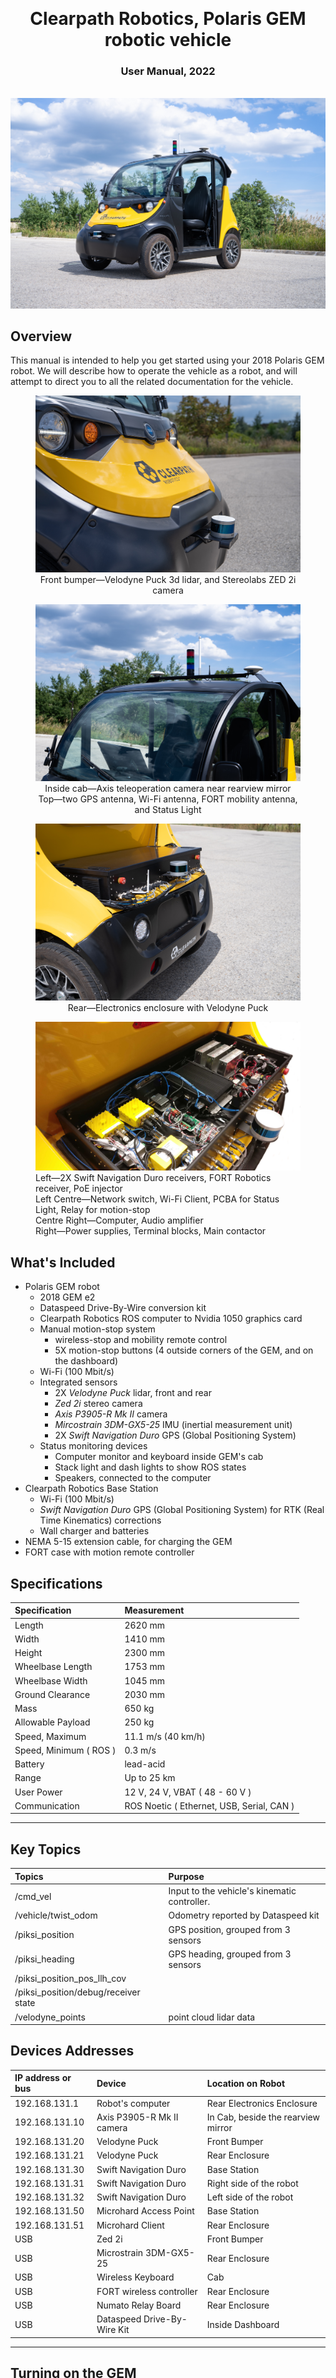 <br />
<br />
<br />
<br />
<br />
<br />
<br />

<center><h1>Clearpath Robotics, Polaris GEM robotic vehicle</h1></center>
<center><h3>User Manual, 2022</h3></center>

<br />

<center>
  <img src="../assets/images_docs/robot_overview.jpg" />
</center>

<div class="page" />

## Overview

This manual is intended to help you get started using your 2018 Polaris GEM robot.
We will describe how to operate the vehicle as a robot, and will attempt to direct you to all the related documentation for the vehicle.

<figure>
  <center>
    <img src="../assets/images_docs/robot_front.jpg" />
    <figcaption>Front bumper—Velodyne Puck 3d lidar, and Stereolabs ZED 2i camera</figcaption>
  </center>
</figure>

<figure>
  <center>
    <img src="../assets/images_docs/robot_top.jpg" />
    <figcaption>Inside cab—Axis teleoperation camera near rearview mirror <br /> Top—two GPS antenna, Wi-Fi antenna, FORT mobility antenna, and Status Light</figcaption>
  </center>
</figure>

<figure>
  <center>
    <img src="../assets/images_docs/robot_rear.jpg" />
    <figcaption>Rear—Electronics enclosure with Velodyne Puck</figcaption>
  </center>
</figure>

<figure>
  <center>
    <img src="../assets/images_docs/rear_enclosure.png" />
  </center>
  <figcaption>Left—2X Swift Navigation Duro receivers, FORT Robotics receiver, PoE injector <br /> Left Centre—Network switch, Wi-Fi Client, PCBA for Status Light, Relay for motion-stop <br /> Centre Right—Computer, Audio amplifier <br /> Right—Power supplies, Terminal blocks, Main contactor</figcaption>
</figure>

<div class="page" />

## What's Included

- Polaris GEM robot
  - 2018 GEM e2
  - Dataspeed Drive-By-Wire conversion kit
  - Clearpath Robotics ROS computer to Nvidia 1050 graphics card
  - Manual motion-stop system
    - wireless-stop and mobility remote control
    - 5X motion-stop buttons (4 outside corners of the GEM, and on the dashboard)
  - Wi-Fi (100 Mbit/s)
  - Integrated sensors
    - 2X _Velodyne Puck_ lidar, front and rear
    - _Zed 2i_ stereo camera
    - _Axis P3905-R Mk II_ camera
    - _Mircostrain 3DM-GX5-25_ IMU (inertial measurement unit)
    - 2X _Swift Navigation Duro_ GPS (Global Positioning System)
  - Status monitoring devices
    - Computer monitor and keyboard inside GEM's cab
    - Stack light and dash lights to show ROS states
    - Speakers, connected to the computer
- Clearpath Robotics Base Station
  - Wi-Fi (100 Mbit/s)
  - _Swift Navigation Duro_ GPS (Global Positioning System) for RTK (Real Time Kinematics) corrections
  - Wall charger and batteries
- NEMA 5-15 extension cable, for charging the GEM
- FORT case with motion remote controller

<div class="page" />

## Specifications

| Specification          | Measurement                               |
| :--------------------- | :---------------------------------------- |
| Length                 | 2620 mm                                   |
| Width                  | 1410 mm                                   |
| Height                 | 2300 mm                                   |
| Wheelbase Length       | 1753 mm                                   |
| Wheelbase Width        | 1045 mm                                   |
| Ground Clearance       | 2030 mm                                   |
| Mass                   | 650 kg                                    |
| Allowable Payload      | 250 kg                                    |
| Speed, Maximum         | 11.1 m/s (40 km/h)                        |
| Speed, Minimum ( ROS ) | 0.3 m/s                                   |
| Battery                | lead-acid                                 |
| Range                  | Up to 25 km                               |
| User Power             | 12 V, 24 V, VBAT ( 48 - 60 V )            |
| Communication          | ROS Noetic ( Ethernet, USB, Serial, CAN ) |

---

## Key Topics

| Topics                               | Purpose                                      |
| :----------------------------------- | :------------------------------------------- |
| /cmd_vel                             | Input to the vehicle's kinematic controller. |
| /vehicle/twist_odom                  | Odometry reported by Dataspeed kit           |
| /piksi_position                      | GPS position, grouped from 3 sensors         |
| /piksi_heading                       | GPS heading, grouped from 3 sensors          |
| /piksi_position_pos_llh_cov          |                                              |
| /piksi_position/debug/receiver state |                                              |
| /velodyne_points                     | point cloud lidar data                       |

<div class="page" />

## Devices Addresses

| IP address or bus | Device                      | Location on Robot                  |
| :---------------- | :-------------------------- | :--------------------------------- |
| 192.168.131.1     | Robot's computer            | Rear Electronics Enclosure         |
| 192.168.131.10    | Axis P3905-R Mk II camera   | In Cab, beside the rearview mirror |
| 192.168.131.20    | Velodyne Puck               | Front Bumper                       |
| 192.168.131.21    | Velodyne Puck               | Rear Enclosure                     |
| 192.168.131.30    | Swift Navigation Duro       | Base Station                       |
| 192.168.131.31    | Swift Navigation Duro       | Right side of the robot            |
| 192.168.131.32    | Swift Navigation Duro       | Left side of the robot             |
| 192.168.131.50    | Microhard Access Point      | Base Station                       |
| 192.168.131.51    | Microhard Client            | Rear Enclosure                     |
| USB               | Zed 2i                      | Front Bumper                       |
| USB               | Microstrain 3DM-GX5-25      | Rear Enclosure                     |
| USB               | Wireless Keyboard           | Cab                                |
| USB               | FORT wireless controller    | Rear Enclosure                     |
| USB               | Numato Relay Board          | Rear Enclosure                     |
| USB               | Dataspeed Drive-By-Wire Kit | Inside Dashboard                   |

---

## Turning on the GEM

1.  Make sure the hidden disable switch is in the RUN position.
    This switch is located beside the charge port, on the hood of the vehicle.
2.  Turn the ignition key to the RUN position, similar to a car.
3.  Wait up to 1 minute for devices to turn on.
    You will hear relays clicking, and the 2 dashpard monitors starting to boot.
    Notice that the speedometer has a orange triagle iluminated.
    This triange indicates that there is a fault with the vehicle's CANbus.
    This is typical behaviour, since the vehicle is in a motion-stop state.
4.  Once the GEM is on, check that the 5 motion-stop buttons have been released.
    You can check by twisting each of the 5 buttons clockwise.
5.  Turn on the FORT wireless controller
6.  Twist the FORT wireless controller's motion-stop button clockwise to make sure it is released.
7.  You should see the orange triangle disappear from the GEMs speedometer.

<div class="page" />

## Motion Stops

The motion-stops on the GEM and wireless FORT remote are connected to the Dataspeed kit.
The Dataspeed kit will disconnect the motor controller when any of the motion-stop buttons are pressed.
The vehicle will coast to a stop.

NOTE: The vehicle does not have a fail-safe brake.
The vehicle has a low friction drivetrain, so it will not slow down quickly from a motion-stop event.
The intention of the motion-stop system is to prevent the vehicle from driving from ROS commands while you are working near it.

There are 5 motion-stop buttons on the vehicle, and 1 stop button on the FORT controller.
All 6 buttons will need to be released, and have the FORT controller on, or the GEM will not drive.

## Checking the brake fluid

The vehicle stops using hydraulig brakes, similar to a car.
This system required a full reservoir of DOT 4 brake fluid to function properly.

:warning: **WARNING:** This system will not stop the vehicle if it does not have enough fluid, or if there is a lage leak in any of the brake lines.

Before using the vehicle:

1. Check the fluid level.
   You can see the reservoir through the front-left wheel well.
   Add fluid if necessary. (Note that you will need to remove the hood to add fluid)
2. Check that the brake pedal is firm, and does not contact the floor when you press on the pedal.
3. Check that the brake lights turn on when you press the brake pedal.

<figure>
  <center>
    <img src="../assets/images_docs/brake_reservoir.jpg" />
    <figcaption>Brake reservoir, with yellow fluid, visible behind the front-left spring</figcaption>
  </center>
</figure>

<div class="page" />

## Charging the vehicle

There is an access cover on the front hood, near the windshield.
Connect a NEMA5-15 extension cord between a 110 VAC outlet and the vehicle.

:warning: **WARNING:** Use a functioning GFCI outlet, or the included GFCI extension cord to prevent shocks or electrocution.

<figure>
  <center>
    <img src="../assets/images_docs/charge_port.jpg" />
    <figcaption>Hood—NEMA5-15 jack, Thumb screws for removing the hood, Hidden ignition disable switch</figcaption>
  </center>
</figure>

## Removing the hood

1. Remove the two thumbscrews shown in the picture above.
2. Pull the hood towards the front of the vehicle.
   You can grab the hood near the two headlights.
3. This pill remove the hood's 6 clips from their rubber-grommets on the vehicle.

## Hidden disable switch

The switch is visible in the picture above.
This swith is in series with the standard igintion switch on the steering column.
This switch needs to be flipped up, or the vehicle will not turn on.

## Driving the vehicle manually

1.  Turn on the GEM, release the motion-stop buttons, and turn on the FORT wireless controller.
2.  There is a swtich on the dashboard labeled _F-N-R_.
    Press the _F_ state to put the vehicle in _Forward_ drive.
3.  You can now drive the GEM similarly to other road vehicles, using the:
    - Steering Wheel
    - Accelerator Pedal
    - Brake Pedal

<div class="page" />

NOTE: the GEM can be registered as a leagal road vehicle on Ontario Canada.
Clearpath Robotics has not gone through the process to register and insure this vehicle in Ontario.
You should review your local rules for this class of vehicle, and ensure that you can operate it at your workplace.

## Driving the GEM with the FORT controller

The FORT controller appears on the Ubuntu computer as a joystick, similar to a Playstation on Xbox controller.
You can see that the device's data in _/dev/js0_.
Clearpth Robotics has configured the computer to publish this data to the _joystick_ rostopic.
This is then republished as a _cmd_vel_ rostopic.

There are a list of dependencies for the vehicle to drive using the FORT controller:

1.  The GEM must be turned on.
2.  All motion-stop buttons need to be released.
3.  The FORT controller must be turned on.
4.  The Dataspeed kit needs to be operating and connected to the vehicle.
5.  The ROS computer must be operating, and connected to the Dataspeed kit.
6.  The ROS conputer needs to have launched properly, and translating correctly:

    joystick -> joystick rostopic -> cmd_vel rostopic -> Dataspeed topics

Assuming these dependencies are met; you can drive the vehicle by:

1.  Holding the FORT Robotics controller.
2.  Make sure the controller is on, and the motion-stop button is released.
3.  Read the screen to make sure the controller is not paused.
    You may need to press the pause button _||_ and _1_.
4.  Hold _2_ to place the vehicle in _drive-by-wire_ mode.
    You will hear the vehicle press the brake pedal when ROS has taken control.
5.  Press and hold _1_.
    This is the motion-enable / deadman button.
    You will need to hold this button for ROS to recognize controller input as valid.
6.  While holding _1_, use the left joystick to drive the vehicle.
    Note that reverse commands may seem unintuitive.
    This is because ROS is not commanding left and right, it is commanding positive or negative yaw.

:warning: **WARNING:** motion-stops or losing radio signal will cause the vehicle to go into a stop-state. This state means the vehicle will coast at its current velocity. Care should be taken so this does not cause the vehicle to strike anyone or anything.

<div class="page" />

## Turning on the Base Station

<figure>
  <center>
    <img src="../assets/images_docs/base_station.png" width="250"/>
    <figcaption>Base Station with GPS</figcaption>
  </center>
</figure>

The Base Station is required for connecting to the robot's computer remotely.
The base station includes a wireless Access Point that is the primary DHCP server for the robot.
The robot can connect to all its static IP devices while the Base Station is off, but you cannot connect a computer with a DHCP address unless the Base Station is on.

You can power the Base Staion using either a battery or the wall adaptor.
You can change between battery and wall power by opening the Base Station and swapping the red-and-black cables.
After connecting the battery or wall-adaptor, you can turn on the Base Station by pressing the silver button on the outside of the case.
The silver button should illuminate blue.

You can check that the base station is running by going to your development computer, and looking for :

- The Wi-Fi SSID: `cpr-base-station`
- The Wi-Fi password is `clearpath`

Afer connecting, you can check our desktop's IP address by entering `ip a`.
You should see an address like `192.168.131.xxx`.

You should be able to ping devices like the robot's computer by entering `ping 192.168.131.1`.

<div class="page" />

## Logging into the ROS computer

1.  Make sure the robot is on.
2.  Turn on the computer monitor in the cab.
3.  Remove the wireless keyboard from the cab's right footwell, and turn the keyboard's switch to GREEN
4.  Enter the computer's username and password.
    The defaults from factory are:
    - username: _administrator_
    - password: _clearpath_
5.  Once logged in, open a terminal.
    Take note of the computer's hostname.
    You should see something like `administrator@cpr-wat-79`.
    The text after the _@_ symbol is the computers hostname, in this case it is _cpr-wat79_.

## Connecting to the ROS computer from a development desktop

1.  Connect your development desktop to the Base Station's SSID
    - SSID: _cpr-base-station_
    - password: _clearpath_
2.  Add this information to your development desktop's _/etc/hosts_ file:

    ```
    <robot computer's hostname>  192.168.131.1
    ```

    for example:

    ```
    cpr-wat79 192.168.131.1
    ```

    Close the file by entering `ctrl + x', selecting save by typing _Y_.

3.  Then in a terminal, enter `ping <robot computer's hostname>`, such as `ping cpr-wat79`.
    You should see respones, indicating that your desktop computer can contact the robot's computer through hostname.
4.  Make sure your desktop computer has ROS Noetic installed.
    You can follow the instructions on [ros.org](http://wiki.ros.org/noetic/Installation/Ubuntu).
5.  Connect your desktop computer's ROS session to the robot's Master by entering `export ROS_MASTER_URI http://administrator@cpr-wat79:11311`, substituting in your correct hostname for _cpr-wat79_.
6.  You should be able to see all the robot's rostopics on your desktop computer.
    You can test this by running `rostopic list` on your desktop computer.
7.  You should also log into the robot's computer, and add your desktop computer's hostname to the robot's _/etc/hosts_ file.
    This is necessary if your plan to exchange data between computers with ROS, or using tools like Rviz.

<div class="page" />

## Adding ROS packages to your development desktop

TODO

## Using the robot with OutdoorNav

TODO

## Using the robot with other navigation packages

TODO

## Autonomy considerations for an Ackermann drive vehicle

TODO

## Turning off sensors for better network performance

This robot connects to the Base Station over a 100 Mbit/s Wi-Fi radio.
This connection speed is not sufficient to transfer the large amount of data from cameras like an Axis P3905-R Mk II, RealSense D435, or a Stereolabs ZED 2.
You could choose to reduce the amount of data by reducing the rostopic frequency.

Environment variables to turn these devices on and off can be found in `~/wat79_outdoornav_env.sh`.

<div class="page" />

## Where to find documentation

This manual is intended to be used by an experienced ROS developer.
AS such, we have tried to keep the manual brief by only covering common setup problems, and redirecting you to existing tutorials and documentation relevent to this robot.

Contact our Support team at <support@clearpathrobotics.com> if you need any further information.

1.  Polaris GEM e2 manual, 2016 - 2021: <https://cdn.polarisportal.com/servicemanagement-public/OwnerManuals/LEV/9928180r04_standard.pdf>
2.  Dataspeed drive by wire kit:
    - <https://bitbucket.org/DataspeedInc/dbw_polaris_ros>
    - <https://bitbucket.org/DataspeedInc/dataspeed_ulc_ros>
    - An alternative driver, that has not been tested by Clearpath Robotics, <https://github.com/VT-ASIM-LAB/dataspeed_can_driver>
3.  Clearpath Robotics, OutdoorNav UI manual, <https://clearpathrobotics.com/assets/manuals/outdoornav/index.html>
4.  Clearpath Robotics, OutdoorNav API, <https://clearpathrobotics.com/assets/manuals/outdoornav/api_details.html>

## Support

Clearpath is committed to your success.
Please get in touch with us and we will do our best to get you rolling again quickly: <support@clearpathrobotics.com>.

To get in touch with a salesperson regarding Clearpath Robotics products, please email <sales@clearpathrobotics.com>.

If you have an issue that is specifically about ROS and is something which may be of interest to the broader community, consider asking it on <https://answers.ros.org>.
If you do not get a satisfactory response, please ping us and include a link to your question as posted there.
If appropriate, we will answer in the ROS Answers context for the benefit of the community.
